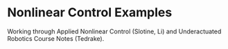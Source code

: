 # Nonlinear Control Examples

Working through Applied Nonlinear Control (Slotine, Li) and Underactuated Robotics Course Notes (Tedrake).

